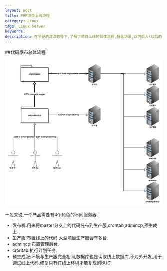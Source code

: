 ```yaml
---
layout: post
title: PHP项目上线流程
category: Linux
tags: Linux Server
keywords:
description: 在坚哥的淳淳教导下,了解了项目上线的具体流程,特此记录,以供后人(以后的自己)乘凉.
---
```


##代码发布总体流程

![产品发布流程图](/public/img/posts/peoduct_issue.jpg)

一般来说,一个产品需要有4个角色的不同服务器.

*  发布机:用来将master分支上的代码分布到生产服,crontab,admincp,预生成上.
*  生产服:布置线上的代码.大型项目生产服会有多台.
*  admincp:布置管理后台.
*  crontab:执行计划任务.
*  预生成服:环境与生产服完全相同,数据库也是读取线上数据库,不对外开发,用于调试线上代码,修复只有在线上环境才能复现的BUG.
